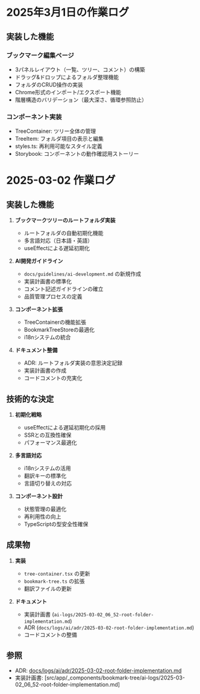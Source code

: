 # 2025年3月1日の作業ログ

## 実装した機能

### ブックマーク編集ページ
- 3パネルレイアウト（一覧、ツリー、コメント）の構築
- ドラッグ&ドロップによるフォルダ整理機能
- フォルダのCRUD操作の実装 
- Chrome形式のインポート/エクスポート機能
- 階層構造のバリデーション（最大深さ、循環参照防止）

### コンポーネント実装
- TreeContainer: ツリー全体の管理
- TreeItem: フォルダ項目の表示と編集
- styles.ts: 再利用可能なスタイル定義
- Storybook: コンポーネントの動作確認用ストーリー

# 2025-03-02 作業ログ

## 実装した機能

1. **ブックマークツリーのルートフォルダ実装**

   - ルートフォルダの自動初期化機能
   - 多言語対応（日本語・英語）
   - useEffectによる遅延初期化

2. **AI開発ガイドライン**

   - `docs/guidelines/ai-development.md` の新規作成
   - 実装計画書の標準化
   - コメント記述ガイドラインの確立
   - 品質管理プロセスの定義

3. **コンポーネント拡張**

   - TreeContainerの機能拡張
   - BookmarkTreeStoreの最適化
   - i18nシステムの統合

4. **ドキュメント整備**
   - ADR: ルートフォルダ実装の意思決定記録
   - 実装計画書の作成
   - コードコメントの充実化

## 技術的な決定

1. **初期化戦略**

   - useEffectによる遅延初期化の採用
   - SSRとの互換性確保
   - パフォーマンス最適化

2. **多言語対応**

   - i18nシステムの活用
   - 翻訳キーの標準化
   - 言語切り替えの対応

3. **コンポーネント設計**
   - 状態管理の最適化
   - 再利用性の向上
   - TypeScriptの型安全性確保

## 成果物

1. **実装**

   - `tree-container.tsx` の更新
   - `bookmark-tree.ts` の拡張
   - 翻訳ファイルの更新

2. **ドキュメント**

   - 実装計画書 (`ai-logs/2025-03-02_06_52-root-folder-implementation.md`)
   - ADR (`docs/logs/ai/adr/2025-03-02-root-folder-implementation.md`)
   - コードコメントの整備

## 参照

- ADR: [docs/logs/ai/adr/2025-03-02-root-folder-implementation.md](../adr/2025-03-02-root-folder-implementation.md)
- 実装計画書: [src/app/_components/bookmark-tree/ai-logs/2025-03-02_06_52-root-folder-implementation.md]
